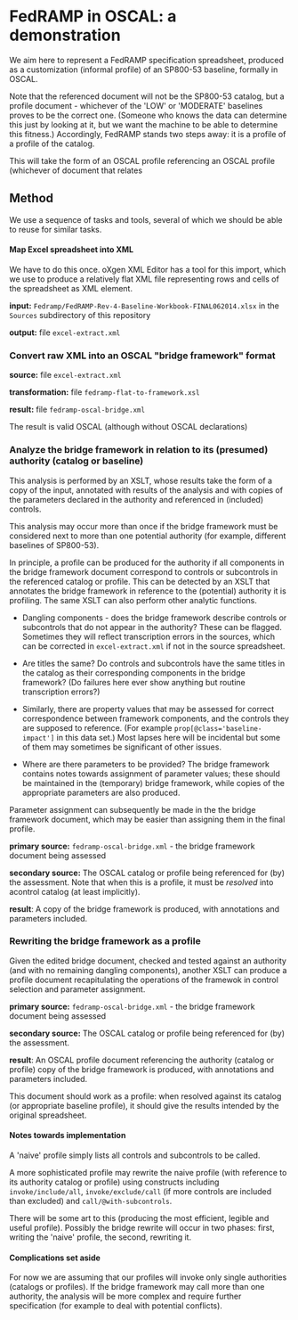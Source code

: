 # FedRAMP in OSCAL: a demonstration

We aim here to represent a FedRAMP specification spreadsheet, produced as a customization (informal profile) of an SP800-53 baseline, formally in OSCAL.

Note that the referenced document will not be the SP800-53 catalog, but a profile document - whichever of the 'LOW' or 'MODERATE' baselines proves to be the correct one. (Someone who knows the data can determine this just by looking at it, but we want the machine to be able to determine this fitness.) Accordingly, FedRAMP stands two steps away: it is a profile of a profile of the catalog.

This will take the form of an OSCAL profile referencing an OSCAL profile (whichever of document that relates 

## Method

We use a sequence of tasks and tools, several of which we should be able to reuse for similar tasks.

#### Map Excel spreadsheet into XML

We have to do this once. oXgen XML Editor has a tool for this import, which we use to produce a relatively flat XML file representing rows and cells of the spreadsheet as XML element.

**input:** `Fedramp/FedRAMP-Rev-4-Baseline-Workbook-FINAL062014.xlsx` in the `Sources` subdirectory of this repository

**output:** file `excel-extract.xml`

### Convert raw XML into an OSCAL "bridge framework" format

**source:** file `excel-extract.xml`

**transformation:** file `fedramp-flat-to-framework.xsl`

**result:** file `fedramp-oscal-bridge.xml`

The result is valid OSCAL (although without OSCAL declarations)

### Analyze the bridge framework in relation to its (presumed) authority (catalog or baseline)

This analysis is performed by an XSLT, whose results take the form of a copy of the input, annotated with results of the analysis and with copies of the parameters declared in the authority and referenced in (included) controls.

This analysis may occur more than once if the bridge framework must be considered next to more than one potential authority (for example, different baselines of SP800-53).

In principle, a profile can be produced for the authority if all components in the bridge framework document correspond to controls or subcontrols in the referenced catalog or profile. This can be detected by an XSLT that annotates the bridge framework in reference to the (potential) authority it is profiling. The same XSLT can also perform other analytic functions.

* Dangling components - does the bridge framework describe controls or subcontrols that do not appear in the authority? These can be flagged. Sometimes they will reflect transcription errors in the sources, which can be corrected in `excel-extract.xml` if not in the source spreadsheet.

* Are titles the same? Do controls and subcontrols have the same titles in the catalog as their corresponding components in the bridge framework? (Do failures here ever show anything but routine transcription errors?)

* Similarly, there are property values that may be assessed for correct correspondence between framework components, and the controls they are supposed to reference. (For example `prop[@class='baseline-impact']` in this data set.) Most lapses here will be incidental but some of them may sometimes be significant of other issues.

* Where are there parameters to be provided? The bridge framework contains notes towards assignment of parameter values; these should be maintained in the (temporary) bridge framework, while copies of the appropriate parameters are also produced.

Parameter assignment can subsequently be made in the the bridge framework document, which may be easier than assigning them in the final profile.

**primary source:** `fedramp-oscal-bridge.xml` - the bridge framework document being assessed

**secondary source:** The OSCAL catalog or profile being referenced for (by) the assessment. Note that when this is a profile, it must be *resolved* into acontrol catalog (at least implicitly).

**result**: A copy of the bridge framework is produced, with annotations and parameters included.

### Rewriting the bridge framework as a profile

Given the edited bridge document, checked and tested against an authority (and with no remaining dangling components), another XSLT can produce a profile document recapitulating the operations of the framewok in control selection and parameter assignment.

**primary source:** `fedramp-oscal-bridge.xml` - the bridge framework document being assessed

**secondary source:** The OSCAL catalog or profile being referenced for (by) the assessment.

**result**: An OSCAL profile document referencing the authority (catalog or profile) copy of the bridge framework is produced, with annotations and parameters included.

This document should work as a profile: when resolved against its catalog (or appropriate baseline profile), it should give the results intended by the original spreadsheet.

#### Notes towards implementation

A 'naive' profile simply lists all controls and subcontrols to be called.

A more sophisticated profile may rewrite the naive profile (with reference to its authority catalog or profile) using constructs including `invoke/include/all`, `invoke/exclude/call` (if more controls are included than excluded) and `call/@with-subcontrols`.

There will be some art to this (producing the most efficient, legible and useful profile). Possibly the bridge rewrite will occur in two phases: first, writing the 'naive' profile, the second, rewriting it.

#### Complications set aside

For now we are assuming that our profiles will invoke only single authorities (catalogs or profiles). If the bridge framework may call more than one authority, the analysis will be more complex and require further specification (for example to deal with potential conflicts).